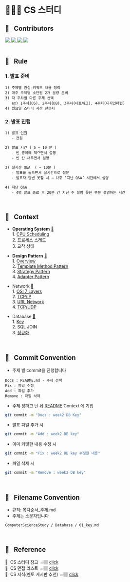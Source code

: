 # 👨🏻‍💻 CS 스터디

## 👤 &nbsp;&nbsp;Contributors

<div align="left">
<a href ='https://github.com/Ga-ok'>
<img src="https://img.shields.io/badge/가옥-🔗-orange">
</a>
<a href='https://github.com/khlee9606'>
<img src="https://img.shields.io/badge/경훈-🔗-blue">
</a>
<a href='https://github.com/jinyt970'>
<img src="https://img.shields.io/badge/윤태-🔗-yellow">
</a>
<a href='https://github.com/nedleeds'>
<img src="https://img.shields.io/badge/동형-🔗-green">
</a>
</div>
</br>


## 📌 &nbsp;&nbsp;Rule
### 1. 발표 **준비**
    1) 주제별 관심 키워드 내용 정리
    2) 매주 주제별 소단원 2개 분량 준비 
    3) 각 주차별 다른 주제 선택
       ex) 1주차(OS), 2주차(DB), 3주차(네트워크), 4주차(디자인패턴) 
    4) 월요일 스터디 시간 전까지
   

### 2. 발표 **진행** 
    1) 발표 인원
       - 전원

    2) 발표 시간 ( 5 ~ 10 분 )
       - 빈 종이에 적으면서 설명
       - 빈 칸 채우면서 설명

    3) 실시간 Q&A  ( ~ 10분 )
       - 발표를 들으면서 실시간으로 질문
       - 발표자 답변 못할 시 → 차주 ‘지난 Q&A’ 시간에서 설명

    4) 지난 Q&A
       - 4명 발표 종료 후 20분 간 지난 주 설명 못한 부분 설명하는 시간
<br>

## 📌 &nbsp;&nbsp;Context
- **Operating System** 
  [<u>🔗</u>](https://github.com/nedleeds/Computer-Science-study/tree/main/OperatingSystem)
  <br> 1. [CPU Scheduling](OperatingSystem/01_cpu_scheduling.md)
  <br> 2. [프로세스 스레드](OperatingSystem/02_프로세스_스레드.md)
  <br> 3. 교착 상태

- **Design Pattern** 
  [<u>🔗</u>](https://github.com/nedleeds/Computer-Science-study/tree/main/DesignPattern)
  <br> 1. [Overview](DesignPattern/01_overview.md)
  <br> 2. [Template Method Pattern](DesignPattern/02_template_method.md)
  <br> 3. [Strategy Pattern](DesignPattern/03_strategy.md)
  <br> 4. [Adapter Pattern](DesignPattern/04_adapter_pattern.md)


- Network
  [<u>🔗</u>](https://github.com/nedleeds/Computer-Science-study/tree/main/Network)
  <br> 1. [OSI 7 Layers](Network/01_osi_7_layer.md)
  <br> 2. [TCP/IP](Network/02_tcp_ip.md)
  <br> 3. [URL Network](Network/03_URL_network.md)
  <br> 4. [TCP/UDP](Network/04_TCP_UDP.md)

- Database 
  [<u>🔗</u>](https://github.com/nedleeds/Computer-Science-study/tree/main/Database)
  <br> 1. [Key](Database/01_key.md)
  <br> 2. SQL JOIN
  <br> 3. [정규화](Database/정규화.md)

<br>

## 📌 &nbsp;&nbsp;Commit Convention
- 주제 별 commit을 진행합니다
```
Docs : README.md - 주제 선택
Fix : 파일 수정
Add : 파일 추가
Remove : 파일 삭제
```

- 주제 정하고 난 뒤 [README](https://github.com/nedleeds/ComputerScienceStudy/blob/main/README.md#-context) Context 에 기입 
```bash
git commit -m "Docs : week2 DB Key"
```

- 발표 파일 추가 시
```bash
git commit -m "Add : week2 DB key"
```

- 이미 커밋한 내용 수정 시
```bash
git commit -m "Fix : week2 DB key 수정한 내용"
```

- 파일 삭제 시
```bash
git commit -m "Remove : week2 DB key"
```
<br>

## 📌 &nbsp;&nbsp;Filename Convention
- 규칙: 목차순서_주제.md 
- 주제는 소문자입니다

```text
ComputerScienceStudy / Database / 01_key.md
```
<br>

<!-- ## 📌 &nbsp;&nbsp;Pull Request Convention

- 최소 주 1 회 이상 일요일 이전에 PR 을 진행합니다
- 파일 명은 규칙에 맞게 작성해서 다른 사람이 보기 쉽게 하도록 합니다
- 발표 주제 Label을 등록해서 어떤 주제인지 알기 쉽게 합니다
- PR 제목은 다음과 같이 통일합니다
  - 이름 : 주차수 대주제 소주제

```text
DONGHYEONG : week2 DB key
```

<br> -->

## 📌 &nbsp;&nbsp;Reference
🔎&nbsp;&nbsp;CS 스터디 참고 &nbsp;👉🏽 
<a href='https://github.com/Songwonseok/CS-Study'> click </a><br>
🔎&nbsp;&nbsp;CS 면접 리스트 &nbsp;👉🏽 
<a href='https://github.com/TsMiN94/tech-interview'> click </a><br>
🔎&nbsp;&nbsp;CS 지식(멘토 게시판 추천) &nbsp;👉🏽 
<a href='https://github.com/JaeYeopHan/Interview_Question_for_Beginner'> click </a><br>
